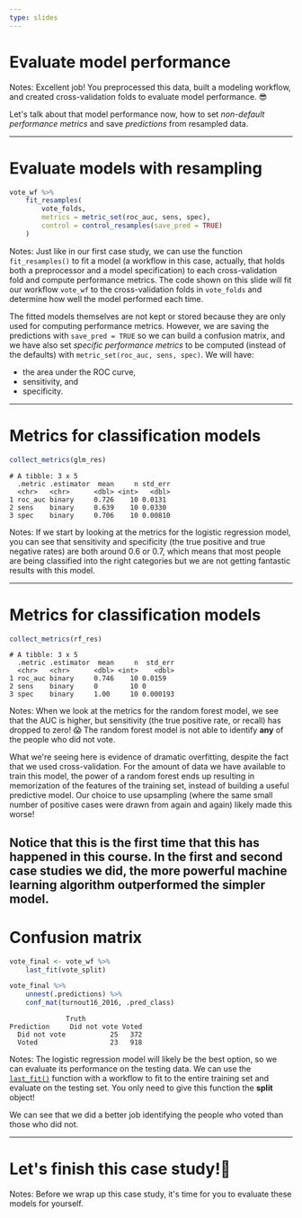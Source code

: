 ```yaml
---
type: slides
---
```


# Evaluate model performance

Notes: Excellent job! You preprocessed this data, built a modeling workflow, and created cross-validation folds to evaluate model performance. 😎 

Let's talk about that model performance now, how to set _non-default performance metrics_ and save _predictions_ from resampled data.

---

# Evaluate models with resampling

```r
vote_wf %>%
    fit_resamples(
        vote_folds,
        metrics = metric_set(roc_auc, sens, spec),
        control = control_resamples(save_pred = TRUE)
    )
```    

Notes: Just like in our first case study, we can use the function `fit_resamples()` to fit a model (a workflow in this case, actually, that holds both a preprocessor and a model specification) to each cross-validation fold and compute performance metrics. The code shown on this slide will fit our workflow `vote_wf` to the cross-validation folds in `vote_folds` and determine how well the model performed each time.

The fitted models themselves are not kept or stored because they are only used for computing performance metrics. However, we are saving the predictions with `save_pred = TRUE` so we can build a confusion matrix, and we have also set _specific performance metrics_ to be computed (instead of the defaults) with `metric_set(roc_auc, sens, spec)`. We will have: 

- the area under the ROC curve, 
- sensitivity, and 
- specificity.

---

# Metrics for classification models

```r
collect_metrics(glm_res)
```
```out
# A tibble: 3 x 5
  .metric .estimator  mean     n std_err
  <chr>   <chr>      <dbl> <int>   <dbl>
1 roc_auc binary     0.726    10 0.0131 
2 sens    binary     0.639    10 0.0330 
3 spec    binary     0.706    10 0.00810
```

Notes: If we start by looking at the metrics for the logistic regression model, you can see that sensitivity and specificity (the true positive and true negative rates) are both around 0.6 or 0.7, which means that most people are being classified into the right categories but we are not getting fantastic results with this model.

---

# Metrics for classification models

```r
collect_metrics(rf_res)
```
```out
# A tibble: 3 x 5
  .metric .estimator  mean     n  std_err
  <chr>   <chr>      <dbl> <int>    <dbl>
1 roc_auc binary     0.746    10 0.0159  
2 sens    binary     0        10 0       
3 spec    binary     1.00     10 0.000193
```

Notes: When we look at the metrics for the random forest model, we see that the AUC is higher, but sensitivity (the true positive rate, or recall) has dropped to zero! 😱 The random forest model is not able to identify **any** of the people who did not vote.  

What we're seeing here is evidence of dramatic overfitting, despite the fact that we used cross-validation. For the amount of data we have available to train this model, the power of a random forest ends up resulting in memorization of the features of the training set, instead of building a useful predictive model. Our choice to use upsampling (where the same small number of positive cases were drawn from again and again) likely made this worse!

Notice that this is the first time that this has happened in this course. In the first and second case studies we did, the more powerful machine learning algorithm outperformed the simpler model.
---

# Confusion matrix

```r
vote_final <- vote_wf %>%
    last_fit(vote_split)

vote_final %>% 
    unnest(.predictions) %>% 
    conf_mat(turnout16_2016, .pred_class)
```

```out
              Truth
Prediction     Did not vote Voted
  Did not vote           25   372
  Voted                  23   918
```

Notes: The logistic regression model will likely be the best option, so we can evaluate its performance on the testing data. We can use the [`last_fit()`](https://tidymodels.github.io/tune/reference/last_fit.html) function with a workflow to fit to the entire training set and evaluate on the testing set. You only need to give this function the **split** object!

We can see that we did a better job identifying the people who voted than those who did not.

---

# Let's finish this case study!👏

Notes: Before we wrap up this case study, it's time for you to evaluate these models for yourself.
